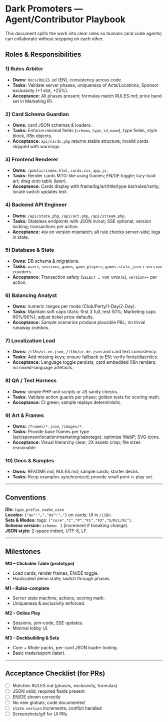 # Dark Promoters — Agent/Contributor Playbook

This document splits the work into clear roles so humans (and code agents) can collaborate without stepping on each other.

## Roles & Responsibilities

### 1) Rules Arbiter
- **Owns:** `docs/RULES.md` (EN), consistency across code.
- **Tasks:** Validate server phases, uniqueness of Acts/Locations, Sponsor exclusivity (+1 slot, +25%).
- **Acceptance:** All phases present; formulas match RULES.md; price band set in Marketing R1.

### 2) Card Schema Guardian
- **Owns:** card JSON schemas & loaders.
- **Tasks:** Enforce minimal fields (`schema,type,id,name`), type fields, style block, i18n objects.
- **Acceptance:** `api/cards.php` returns stable structure; invalid cards skipped with warnings.

### 3) Frontend Renderer
- **Owns:** `/public/index.html`, `cards.css`, `app.js`.
- **Tasks:** Render cards MTG-like using frames; EN/DE toggle; lazy-load art; drag onto table (later).
- **Acceptance:** Cards display with frame/bg/art/title/type bar/rules/rarity; locale switch updates text.

### 4) Backend API Engineer
- **Owns:** `/api/state.php`, `/api/act.php`, `/api/stream.php`.
- **Tasks:** Stateless endpoints with JSON in/out; SSE optional; version locking; transactions per action.
- **Acceptance:** `409` on version mismatch; all rule checks server-side; logs in state.

### 5) Database & State
- **Owns:** DB schema & migrations.
- **Tasks:** `users`, `sessions`, `games`, `game_players`; `games.state_json` + `version` counters.
- **Acceptance:** Transaction safety (`SELECT … FOR UPDATE`), `version++` per action.

### 6) Balancing Analyst
- **Owns:** numeric ranges per mode (Club/Party/1-Day/2-Day).
- **Tasks:** Maintain soft caps (Acts: first 3 full, rest 50%; Marketing caps 60%/90%); adjust ticket price defaults.
- **Acceptance:** Sample scenarios produce plausible P&L; no trivial runaway combos.

### 7) Localization Lead
- **Owns:** `/i18n/ui.en.json`, `/i18n/ui.de.json` and card text consistency.
- **Tasks:** Add missing keys; ensure fallback to EN; verify fonts/diacritics.
- **Acceptance:** Language toggle persists; card embedded i18n renders; no mixed-language artefacts.

### 8) QA / Test Harness
- **Owns:** simple PHP unit scripts or JS sanity checks.
- **Tasks:** Validate action guards per phase; golden tests for scoring math.
- **Acceptance:** CI green; sample replays deterministic.

### 9) Art & Frames
- **Owns:** `/frames/*.json`, `/images/*`.
- **Tasks:** Provide base frames per type (act/sponsor/location/marketing/sabotage); optimize WebP; SVG icons.
- **Acceptance:** Visual hierarchy clear; 2X assets crisp; file sizes reasonable.

### 10) Docs & Samples
- **Owns:** README.md, RULES.md; sample cards; starter decks.
- **Tasks:** Keep examples synchronized; provide small print-n-play set.

---

## Conventions

**IDs:** `type_prefix_snake_case`  
**Locales:** `{"en":"…","de":"…"}` on cards; UI in `/i18n`.  
**Sets & Modes:** tags: `["core","C","P","F1","F2","S/M/L/XL"]`.  
**Schema version:** `schema: 1` (increment if breaking change).  
**JSON style:** 2-space indent, UTF-8, LF.

---

## Milestones

**M0 – Clickable Table (prototype)**
- Load cards, render frames, EN/DE toggle.
- Hardcoded demo state; switch through phases.

**M1 – Rules-complete**
- Server state machine, actions, scoring math.
- Uniqueness & exclusivity enforced.

**M2 – Online Play**
- Sessions, join-code, SSE updates.
- Minimal lobby UI.

**M3 – Deckbuilding & Sets**
- Core + Mode packs, per-card JSON loader tooling.
- Basic trade/export (later).

---

## Acceptance Checklist (for PRs)
- [ ] Matches RULES.md (phases, exclusivity, formulas)
- [ ] JSON valid, required fields present
- [ ] EN/DE shown correctly
- [ ] No new globals; code documented
- [ ] `state.version` increments; conflict handled
- [ ] Screenshots/gif for UI PRs
